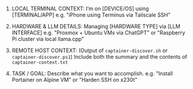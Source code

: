 1. LOCAL TERMINAL CONTEXT:
   I’m on [DEVICE/OS] using [TERMINAL/APP]
   e.g. "iPhone using Terminus via Tailscale SSH"

2. HARDWARE & LLM DETAILS:
   Managing [HARDWARE TYPE] via [LLM INTERFACE]
   e.g. "Proxmox + Ubuntu VMs via ChatGPT" or "Raspberry Pi cluster via local llama.cpp"

3. REMOTE HOST CONTEXT:
   (Output of `captainer-discover.sh` or `captainer-discover.ps1`)
   Include both the summary and the contents of `captainer-context.txt`

4. TASK / GOAL:
   Describe what you want to accomplish.
   e.g. "Install Portainer on Alpine VM" or "Harden SSH on x230t"